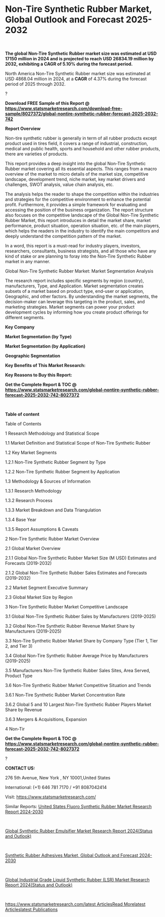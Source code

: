 <h1>Non-Tire Synthetic Rubber Market, Global Outlook and Forecast 2025-2032</h1><br/><p><strong>The global Non-Tire Synthetic Rubber market size was estimated at USD 17150 million in 2024 and is projected to reach USD 26834.19 million by 2032, exhibiting a <strong>CAGR</strong> of 5.10% during the forecast period.</strong></p>
 
 
 
 <p>North America Non-Tire Synthetic Rubber market size was estimated at USD 4868.04 million in 2024, at a <strong>CAGR</strong> of 4.37% during the forecast period of 2025 through 2032.</p>
 
 
 
 <p>? </p>
 
 
 
 <p><strong>Download FREE Sample of this Report @ <a href="https://www.statsmarketresearch.com/download-free-sample/8027372/global-nontire-synthetic-rubber-forecast-2025-2032-742">https://www.statsmarketresearch.com/download-free-sample/8027372/global-nontire-synthetic-rubber-forecast-2025-2032-742</a></strong></p>
 
 
 
 <p><strong>Report Overview</strong></p>
 
 
 
 <p>Non-tire synthetic rubber is generally in term of all rubber products except product used in tires field, it covers a range of industrial, construction, medical and public health, sports and household and other rubber products, there are varieties of products.</p>
 
 
 
 <p>This report provides a deep insight into the global Non-Tire Synthetic Rubber market covering all its essential aspects. This ranges from a macro overview of the market to micro details of the market size, competitive landscape, development trend, niche market, key market drivers and challenges, SWOT analysis, value chain analysis, etc.</p>
 
 
 
 <p>The analysis helps the reader to shape the competition within the industries and strategies for the competitive environment to enhance the potential profit. Furthermore, it provides a simple framework for evaluating and accessing the position of the business organization. The report structure also focuses on the competitive landscape of the Global Non-Tire Synthetic Rubber Market, this report introduces in detail the market share, market performance, product situation, operation situation, etc. of the main players, which helps the readers in the industry to identify the main competitors and deeply understand the competition pattern of the market.</p>
 
 
 
 <p>In a word, this report is a must-read for industry players, investors, researchers, consultants, business strategists, and all those who have any kind of stake or are planning to foray into the Non-Tire Synthetic Rubber market in any manner.</p>
 
 
 
 <p>Global Non-Tire Synthetic Rubber Market: Market Segmentation Analysis</p>
 
 
 
 <p>The research report includes specific segments by region (country), manufacturers, Type, and Application. Market segmentation creates subsets of a market based on product type, end-user or application, Geographic, and other factors. By understanding the market segments, the decision-maker can leverage this targeting in the product, sales, and marketing strategies. Market segments can power your product development cycles by informing how you create product offerings for different segments.</p>
 
 
 
 <p><strong>Key Company</strong></p>
 
 
 
 <p><strong>Market Segmentation (by Type)</strong></p>
 
 
 
 <p><strong>Market Segmentation (<strong>by Application</strong>)</strong></p>
 
 
 
 <p><strong>Geographic Segmentation</strong></p>
 
 
 
 <p><strong>Key Benefits of This Market Research:</strong></p>
 
 
 
 <p><strong>Key <strong>Reasons to Buy</strong> this Report:</strong></p>
 
 
 
 <div><b>Get the Complete Report & TOC @ <a href="https://www.statsmarketresearch.com/global-nontire-synthetic-rubber-forecast-2025-2032-742-8027372">https://www.statsmarketresearch.com/global-nontire-synthetic-rubber-forecast-2025-2032-742-8027372</a></b></div>
 
 
 
 <p><br />
 
 <b>Table of content</b></p>
 
 
 
 <p>Table of Contents<br />
 
 1 Research Methodology and Statistical Scope<br />
 
 1.1 Market Definition and Statistical Scope of Non-Tire Synthetic Rubber<br />
 
 1.2 Key Market Segments<br />
 
 1.2.1 Non-Tire Synthetic Rubber Segment by Type<br />
 
 1.2.2 Non-Tire Synthetic Rubber Segment by Application<br />
 
 1.3 Methodology & Sources of Information<br />
 
 1.3.1 Research Methodology<br />
 
 1.3.2 Research Process<br />
 
 1.3.3 Market Breakdown and Data Triangulation<br />
 
 1.3.4 Base Year<br />
 
 1.3.5 Report Assumptions & Caveats<br />
 
 2 Non-Tire Synthetic Rubber Market Overview<br />
 
 2.1 Global Market Overview<br />
 
 2.1.1 Global Non-Tire Synthetic Rubber Market Size (M USD) Estimates and Forecasts (2019-2032)<br />
 
 2.1.2 Global Non-Tire Synthetic Rubber Sales Estimates and Forecasts (2019-2032)<br />
 
 2.2 Market Segment Executive Summary<br />
 
 2.3 Global Market Size by Region<br />
 
 3 Non-Tire Synthetic Rubber Market Competitive Landscape<br />
 
 3.1 Global Non-Tire Synthetic Rubber Sales by Manufacturers (2019-2025)<br />
 
 3.2 Global Non-Tire Synthetic Rubber Revenue Market Share by Manufacturers (2019-2025)<br />
 
 3.3 Non-Tire Synthetic Rubber Market Share by Company Type (Tier 1, Tier 2, and Tier 3)<br />
 
 3.4 Global Non-Tire Synthetic Rubber Average Price by Manufacturers (2019-2025)<br />
 
 3.5 Manufacturers Non-Tire Synthetic Rubber Sales Sites, Area Served, Product Type<br />
 
 3.6 Non-Tire Synthetic Rubber Market Competitive Situation and Trends<br />
 
 3.6.1 Non-Tire Synthetic Rubber Market Concentration Rate<br />
 
 3.6.2 Global 5 and 10 Largest Non-Tire Synthetic Rubber Players Market Share by Revenue<br />
 
 3.6.3 Mergers & Acquisitions, Expansion<br />
 
 4 Non-Tir</p>
 
 
 
 <div><b>Get the Complete Report & TOC @ <a href="https://www.statsmarketresearch.com/global-nontire-synthetic-rubber-forecast-2025-2032-742-8027372">https://www.statsmarketresearch.com/global-nontire-synthetic-rubber-forecast-2025-2032-742-8027372</a></b></div>
 
 
 
 <p>? </p>
 
 
 
 <p><b>CONTACT US:</b><br />
 
 276 5th Avenue, New York , NY 10001,United States<br />
 
 International: (+1) 646 781 7170 / +91 8087042414<br />
 
 Visit: <a href="https://www.statsmarketresearch.com/">https://www.statsmarketresearch.com/</a><br />
 
 Similar Reports: <a href="https://www.statsmarketresearch.com/global-nontire-synthetic-rubber-forecast-2025-2032-742-8027372">United States Fluoro Synthetic Rubber Market Research Report 2024-2030</a><br />
 
 <br />
 
 <a href="https://www.statsmarketresearch.com/global-nontire-synthetic-rubber-forecast-2025-2032-742-8027372">Global Synthetic Rubber Emulsifier Market Research Report 2024(Status and Outlook)</a><br />
 
 <br />
 
 <a href="https://www.statsmarketresearch.com/global-nontire-synthetic-rubber-forecast-2025-2032-742-8027372">Synthetic Rubber Adhesives Market, Global Outlook and Forecast 2024-2030</a><br />
 
 <br />
 
 <a href="https://www.statsmarketresearch.com/global-nontire-synthetic-rubber-forecast-2025-2032-742-8027372">Global Industrial Grade Liquid Synthetic Rubber (LSR) Market Research Report 2024(Status and Outlook)</a><br />
 
 <br />
 
 <a href="https://gyeongbokgung.com">https://www.statsmarketresearch.com/</a><a href="https://hallyeomaritime.com">latest Articles</a><a href="https://jingwansa.com">Read More</a><a href="https://nguoiviet.jp/">latest Articles</a><a href="https://www.intelmarketresearch.com/">latest Publications</a></p>